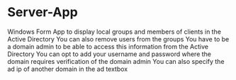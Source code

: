 # Server-App
Windows Form App to display local groups and members of clients in the Active Directory
You can also remove users from the groups
You have to be a domain admin to be able to access this information from the Active Directory
You can opt to add your username and password where the domain requires verification of the domain admin
You can also specify the ad ip of another domain in the ad textbox
